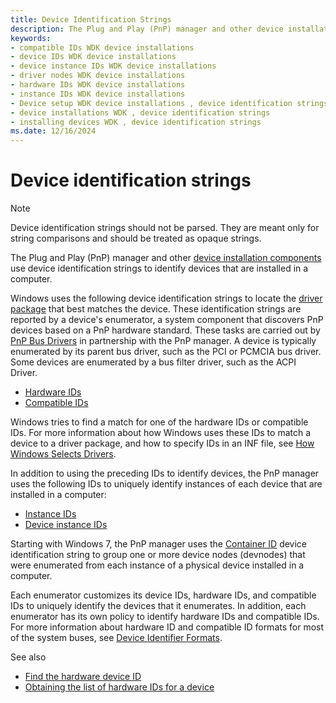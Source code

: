 ```yaml
---
title: Device Identification Strings
description: The Plug and Play (PnP) manager and other device installation components use device identification strings to identify devices that are installed in a computer.
keywords:
- compatible IDs WDK device installations
- device IDs WDK device installations
- device instance IDs WDK device installations
- driver nodes WDK device installations
- hardware IDs WDK device installations
- instance IDs WDK device installations
- Device setup WDK device installations , device identification strings
- device installations WDK , device identification strings
- installing devices WDK , device identification strings
ms.date: 12/16/2024
---
```


# Device identification strings

> [!NOTE]
> Device identification strings should not be parsed. They are meant only for string comparisons and should be treated as opaque strings.

The Plug and Play (PnP) manager and other [device installation components](./overview-of-device-and-driver-installation.md) use device identification strings to identify devices that are installed in a computer.

Windows uses the following device identification strings to locate the [driver package](driver-packages.md) that best matches the device. These identification strings are reported by a device's enumerator, a system component that discovers PnP devices based on a PnP hardware standard. These tasks are carried out by [PnP Bus Drivers](../kernel/bus-drivers.md) in partnership with the PnP manager. A device is typically enumerated by its parent bus driver, such as the PCI or PCMCIA bus driver. Some devices are enumerated by a bus filter driver, such as the ACPI Driver.

- [Hardware IDs](hardware-ids.md)
- [Compatible IDs](compatible-ids.md)

Windows tries to find a match for one of the hardware IDs or compatible IDs. For more information about how Windows uses these IDs to match a device to a driver package, and how to specify IDs in an INF file, see [How Windows Selects Drivers](./how-windows-selects-a-driver-for-a-device.md).

In addition to using the preceding IDs to identify devices, the PnP manager uses the following IDs to uniquely identify instances of each device that are installed in a computer:

- [Instance IDs](instance-ids.md)
- [Device instance IDs](device-instance-ids.md)

Starting with Windows 7, the PnP manager uses the [Container ID](container-ids.md) device identification string to group one or more device nodes (devnodes) that were enumerated from each instance of a physical device installed in a computer.

Each enumerator customizes its device IDs, hardware IDs, and compatible IDs to uniquely identify the devices that it enumerates. In addition, each enumerator has its own policy to identify hardware IDs and compatible IDs. For more information about hardware ID and compatible ID formats for most of the system buses, see [Device Identifier Formats](./generic-identifiers.md).

See also

- [Find the hardware device ID](https://answers.microsoft.com/en-us/windows/forum/all/find-the-hardware-device-id-for-windows11-10-and/403da2f8-5834-4ab9-b501-dc3630959c38)
- [Obtaining the list of hardware IDs for a device](hardware-ids.md#obtaining-the-list-of-hardware-ids-for-a-device)
